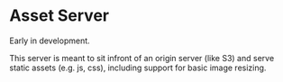# Asset Server
Early in development.

This server is meant to sit infront of an origin server (like S3) and serve static assets (e.g. js, css), including support for basic image resizing.


